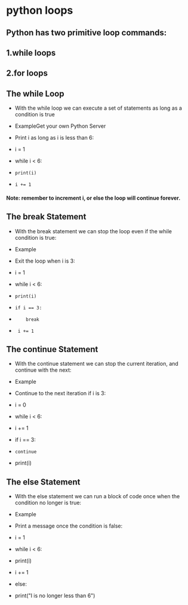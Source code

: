 # python loops
## Python has two primitive loop commands:

## 1.while loops
## 2.for loops

## The while Loop
- With the while loop we can execute a set of statements as long as a condition is true
- ExampleGet your own Python Server
- Print i as long as i is less than 6:

- i = 1
- while i < 6:
-     print(i)
-     i += 1

#### Note: remember to increment i, or else the loop will continue forever. 

## The break Statement
- With the break statement we can stop the loop even if the while condition is true:

- Example
- Exit the loop when i is 3:

- i = 1
- while i < 6:
-     print(i)
-     if i == 3:
-         break
-      i += 1


## The continue Statement
- With the continue statement we can stop the current iteration, and continue with the next:

- Example
- Continue to the next iteration if i is 3:

- i = 0
- while i < 6:
-   i += 1
-   if i == 3:
-     continue
-   print(i)

## The else Statement
- With the else statement we can run a block of code once when the condition no longer is true:

- Example
- Print a message once the condition is false:

- i = 1
- while i < 6:
-  print(i)
-  i += 1
- else:
-   print("I is no longer less than 6")


